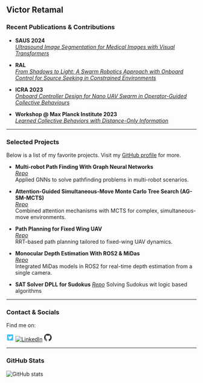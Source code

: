 ## **Victor Retamal**

### **Recent Publications & Contributions**

- **SAUS 2024**  
  *[Ultrasound Image Segmentation for Medical Images with Visual Transformers](https://github.com/RetamalVictor/CBIM-Medical-Image-Segmentation)*

- **RAL**  
  *[From Shadows to Light: A Swarm Robotics Approach with Onboard Control for Source Seeking in Constrained Environments](https://github.com/tugayalperen/IROS23gradfollower)*

- **ICRA 2023**  
  *[Onboard Controller Design for Nano UAV Swarm in Operator-Guided Collective Behaviours](https://github.com/RetamalVictor/crazyflie-firmware-VU)*

- **Workshop @ Max Planck Institute 2023**  
  *[Learned Collective Behaviors with Distance-Only Information](https://github.com/RetamalVictor/marl-range-flocking)*

---

### **Selected Projects**

Below is a list of my favorite projects. Visit my [GitHub profile](https://github.com/RetamalVictor) for more.

- **Multi-robot Path Finding With Graph Neural Networks**  
  *[Repo](https://github.com/RetamalVictor/MAPF-GNN)*  
  Applied GNNs to solve pathfinding problems in multi-robot scenarios.

- **Attention-Guided Simultaneous-Move Monte Carlo Tree Search (AG-SM-MCTS)**  
  *[Repo](https://github.com/RetamalVictor/A3C-Attention-for-Simultaneous-game)*  
  Combined attention mechanisms with MCTS for complex, simultaneous-move environments.

- **Path Planning for Fixed Wing UAV**  
  *[Repo](https://github.com/RetamalVictor/rrt_path_plannig)*  
  RRT-based path planning tailored to fixed-wing UAV dynamics.

- **Monocular Depth Estimation With ROS2 & MiDas**  
  *[Repo](https://github.com/RetamalVictor/Monocular-Depth-Estimation)*  
  Integrated MiDas models in ROS2 for real-time depth estimation from a single camera.

- **SAT Solver DPLL for Sudokus**
  *[Repo](https://github.com/RetamalVictor/SAT_Solver)*
  Solving Sudokus wit logic based algorithms
---

### **Contact & Socials**

Find me on:

[<img src="..\assets\icons\twit.png" alt="Twitter" width="20" height="20"/>](https://twitter.com/Victor_Retamal_)
[<img src="..\assets\cons\link.png" alt="LinkedIn" width="20" height="20"/>](https://www.linkedin.com/in/victor-retamal/)
[<img src="..\assets\icons\GitHub_logo.png" alt="GitHub" width="20" height="20"/>](https://github.com/RetamalVictor)

---

### **GitHub Stats**

<p>
  <img 
    height="180em" 
    src="https://github-readme-stats-alpha-mauve.vercel.app/api/top-langs/?username=RetamalVictor&show_icons=true&hide_border=true&layout=compact&langs_count=8&theme=transparent"
    alt="GitHub stats"
  />
</p>
